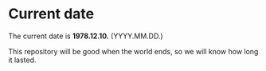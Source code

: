 # Current date

The current date is **1978.12.10.** (YYYY.MM.DD.)

This repository will be good when the world ends, so we will know how long it lasted.